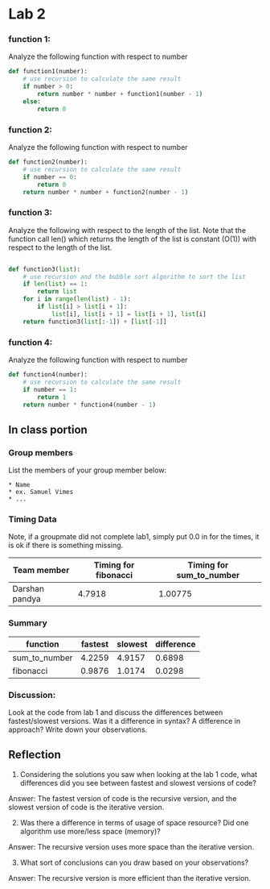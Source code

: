 # Lab 2


### function 1:

Analyze the following function with respect to number

```python
def function1(number):
    # use recursion to calculate the same result
    if number > 0:
        return number * number + function1(number - 1)
    else:
        return 0
```

### function 2:

Analyze the following function with respect to number

```python
def function2(number):
    # use recursion to calculate the same result
    if number == 0:
        return 0
    return number * number + function2(number - 1)

```

### function 3:

Analyze the following with respect to the length of the list.  Note that the function call len() which returns the length of the list is constant (O(1)) with respect to the length of the list.
```python

def function3(list):
    # use recursion and the bubble sort algorithm to sort the list
    if len(list) == 1:
        return list
    for i in range(len(list) - 1):
        if list[i] > list[i + 1]:
            list[i], list[i + 1] = list[i + 1], list[i]
    return function3(list[:-1]) + [list[-1]]

```
### function 4:

Analyze the following function with respect to number

```python
def function4(number):
    # use recursion to calculate the same result
    if number == 1:
        return 1
    return number * function4(number - 1)
```


## In class portion


### Group members
List the members of your group member below:

	* Name 
	* ex. Samuel Vimes
	* ...

### Timing Data
Note, if a groupmate did not complete lab1, simply put 0.0 in for the times, it is ok if there is something missing.

| Team member | Timing for fibonacci | Timing for sum_to_number | 
|---|---|---|
| Darshan pandya |  4.7918 | 1.00775 |

### Summary 

| function | fastest | slowest | difference
|---|---|---|---|
|sum_to_number | 4.2259 | 4.9157 | 0.6898 |
|fibonacci | 0.9876 | 1.0174 | 0.0298 |


### Discussion:

Look at the code from lab 1 and discuss the differences between fastest/slowest versions. Was it a difference in syntax? A difference in approach?  Write down your observations.


## Reflection

1. Considering the solutions you saw when looking at the lab 1 code, what differences did you see between fastest and slowest versions of code?

Answer: The fastest version of code is the recursive version, and the slowest version of code is the iterative version.

2. Was there a difference in terms of usage of space resource?  Did one algorithm use more/less space (memory)? 

Answer: The recursive version uses more space than the iterative version.

3. What sort of conclusions can you draw based on your observations?

Answer: The recursive version is more efficient than the iterative version.



